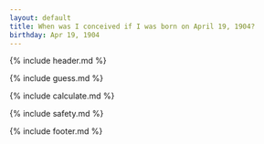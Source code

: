 ```yaml
---
layout: default
title: When was I conceived if I was born on April 19, 1904?
birthday: Apr 19, 1904
---
```


{% include header.md %}

{% include guess.md %}

{% include calculate.md %}

{% include safety.md %}

{% include footer.md %}



